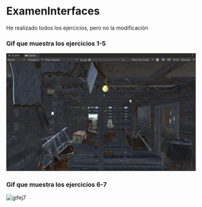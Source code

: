 # ExamenInterfaces

He realizado todos los ejercicios, pero no la modificación

### Gif que muestra los ejercicios 1-5

![ej1-5](Unity_iOT3CYeq18.gif)

### Gif que muestra los ejercicios 6-7

![gifej7](GifEj7.gif)
